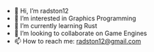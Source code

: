 - 👋 Hi, I’m radston12
- 👀 I’m interested in Graphics Programming
- 🌱 I’m currently learning Rust
- 💞️ I’m looking to collaborate on Game Engines
- 📫 How to reach me: radston12@gmail.com

<!---
RadSton/RadSton is a ✨ special ✨ repository because its `README.md` (this file) appears on your GitHub profile.
You can click the Preview link to take a look at your changes.
--->
